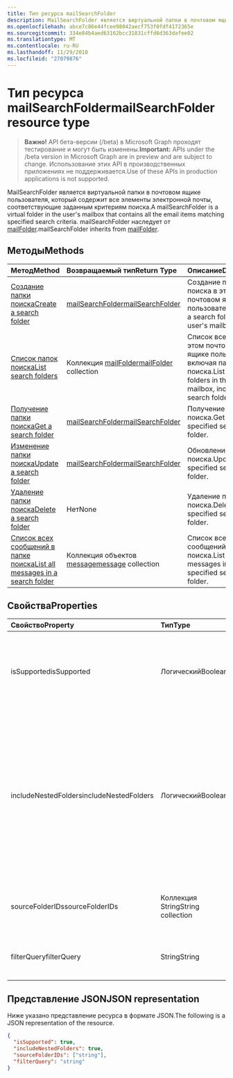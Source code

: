 ```yaml
---
title: Тип ресурса mailSearchFolder
description: MailSearchFolder является виртуальной папки в почтовом ящике пользователя, который содержит все элементы электронной почты, соответствующие заданным критериям поиска. mailSearchFolder наследует от mailFolder.
ms.openlocfilehash: abce7c86e44fcee98042aecf753f0fdf4172365e
ms.sourcegitcommit: 334e84b4aed63162bcc31831cffd6d363dafee02
ms.translationtype: MT
ms.contentlocale: ru-RU
ms.lasthandoff: 11/29/2018
ms.locfileid: "27079876"
---
```

# <a name="mailsearchfolder-resource-type"></a><span data-ttu-id="f9afd-104">Тип ресурса mailSearchFolder</span><span class="sxs-lookup"><span data-stu-id="f9afd-104">mailSearchFolder resource type</span></span>

> <span data-ttu-id="f9afd-105">**Важно!** API бета-версии (/beta) в Microsoft Graph проходят тестирование и могут быть изменены.</span><span class="sxs-lookup"><span data-stu-id="f9afd-105">**Important:** APIs under the /beta version in Microsoft Graph are in preview and are subject to change.</span></span> <span data-ttu-id="f9afd-106">Использование этих API в производственных приложениях не поддерживается.</span><span class="sxs-lookup"><span data-stu-id="f9afd-106">Use of these APIs in production applications is not supported.</span></span>

<span data-ttu-id="f9afd-107">MailSearchFolder является виртуальной папки в почтовом ящике пользователя, который содержит все элементы электронной почты, соответствующие заданным критериям поиска.</span><span class="sxs-lookup"><span data-stu-id="f9afd-107">A mailSearchFolder is a virtual folder in the user's mailbox that contains all the email items matching specified search criteria.</span></span> <span data-ttu-id="f9afd-108">mailSearchFolder наследует от [mailFolder](mailfolder.md).</span><span class="sxs-lookup"><span data-stu-id="f9afd-108">mailSearchFolder inherits from [mailFolder](mailfolder.md).</span></span>

## <a name="methods"></a><span data-ttu-id="f9afd-109">Методы</span><span class="sxs-lookup"><span data-stu-id="f9afd-109">Methods</span></span>

| <span data-ttu-id="f9afd-110">Метод</span><span class="sxs-lookup"><span data-stu-id="f9afd-110">Method</span></span> | <span data-ttu-id="f9afd-111">Возвращаемый тип</span><span class="sxs-lookup"><span data-stu-id="f9afd-111">Return Type</span></span>  | <span data-ttu-id="f9afd-112">Описание</span><span class="sxs-lookup"><span data-stu-id="f9afd-112">Description</span></span> |
|:---------------|:--------|:----------|
| [<span data-ttu-id="f9afd-113">Создание папки поиска</span><span class="sxs-lookup"><span data-stu-id="f9afd-113">Create a search folder</span></span>](../api/mailsearchfolder-post.md) | [<span data-ttu-id="f9afd-114">mailSearchFolder</span><span class="sxs-lookup"><span data-stu-id="f9afd-114">mailSearchFolder</span></span>](mailsearchfolder.md) | <span data-ttu-id="f9afd-115">Создание папки поиска в этом почтовом ящике пользователя.</span><span class="sxs-lookup"><span data-stu-id="f9afd-115">Create a search folder in this user's mailbox.</span></span> |
| [<span data-ttu-id="f9afd-116">Список папок поиска</span><span class="sxs-lookup"><span data-stu-id="f9afd-116">List search folders</span></span>](../api/mailfolder-list-childfolders.md) | <span data-ttu-id="f9afd-117">Коллекция [mailFolder](mailfolder.md)</span><span class="sxs-lookup"><span data-stu-id="f9afd-117">[mailFolder](mailfolder.md) collection</span></span> | <span data-ttu-id="f9afd-118">Список всех папок в этом почтовом ящике пользователя, включая папки поиска.</span><span class="sxs-lookup"><span data-stu-id="f9afd-118">List all the folders in this user's mailbox, including search folders.</span></span> |
| [<span data-ttu-id="f9afd-119">Получение папки поиска</span><span class="sxs-lookup"><span data-stu-id="f9afd-119">Get a search folder</span></span>](../api/mailfolder-get.md) | [<span data-ttu-id="f9afd-120">mailSearchFolder</span><span class="sxs-lookup"><span data-stu-id="f9afd-120">mailSearchFolder</span></span>](mailsearchfolder.md) | <span data-ttu-id="f9afd-121">Получение папки поиска.</span><span class="sxs-lookup"><span data-stu-id="f9afd-121">Get the specified search folder.</span></span> |
| [<span data-ttu-id="f9afd-122">Изменение папки поиска</span><span class="sxs-lookup"><span data-stu-id="f9afd-122">Update a search folder</span></span>](../api/mailsearchfolder-update.md) | [<span data-ttu-id="f9afd-123">mailSearchFolder</span><span class="sxs-lookup"><span data-stu-id="f9afd-123">mailSearchFolder</span></span>](mailsearchfolder.md) | <span data-ttu-id="f9afd-124">Обновление папки поиска.</span><span class="sxs-lookup"><span data-stu-id="f9afd-124">Update the specified search folder.</span></span> |
| [<span data-ttu-id="f9afd-125">Удаление папки поиска</span><span class="sxs-lookup"><span data-stu-id="f9afd-125">Delete a search folder</span></span>](../api/mailfolder-delete.md) | <span data-ttu-id="f9afd-126">Нет</span><span class="sxs-lookup"><span data-stu-id="f9afd-126">None</span></span> | <span data-ttu-id="f9afd-127">Удаление папки поиска.</span><span class="sxs-lookup"><span data-stu-id="f9afd-127">Delete the specified search folder.</span></span> |
| [<span data-ttu-id="f9afd-128">Список всех сообщений в папке поиска</span><span class="sxs-lookup"><span data-stu-id="f9afd-128">List all messages in a search folder</span></span>](../api/mailfolder-list-messages.md) | <span data-ttu-id="f9afd-129">Коллекция объектов [message](message.md)</span><span class="sxs-lookup"><span data-stu-id="f9afd-129">[message](message.md) collection</span></span> | <span data-ttu-id="f9afd-130">Список всех сообщений в папке поиска.</span><span class="sxs-lookup"><span data-stu-id="f9afd-130">List all the messages in the specified search folder.</span></span> |

## <a name="properties"></a><span data-ttu-id="f9afd-131">Свойства</span><span class="sxs-lookup"><span data-stu-id="f9afd-131">Properties</span></span>

| <span data-ttu-id="f9afd-132">Свойство</span><span class="sxs-lookup"><span data-stu-id="f9afd-132">Property</span></span> | <span data-ttu-id="f9afd-133">Тип</span><span class="sxs-lookup"><span data-stu-id="f9afd-133">Type</span></span> | <span data-ttu-id="f9afd-134">Description</span><span class="sxs-lookup"><span data-stu-id="f9afd-134">Description</span></span> |
|:---------------|:--------|:----------|
| <span data-ttu-id="f9afd-135">isSupported</span><span class="sxs-lookup"><span data-stu-id="f9afd-135">isSupported</span></span> | <span data-ttu-id="f9afd-136">Логический</span><span class="sxs-lookup"><span data-stu-id="f9afd-136">Boolean</span></span> | <span data-ttu-id="f9afd-137">Указывает, является ли папки поиска редактирования с помощью API-интерфейсы REST.</span><span class="sxs-lookup"><span data-stu-id="f9afd-137">Indicates whether a search folder is editable using REST APIs.</span></span> |
| <span data-ttu-id="f9afd-138">includeNestedFolders</span><span class="sxs-lookup"><span data-stu-id="f9afd-138">includeNestedFolders</span></span> | <span data-ttu-id="f9afd-139">Логический</span><span class="sxs-lookup"><span data-stu-id="f9afd-139">Boolean</span></span> | <span data-ttu-id="f9afd-140">Указывает, как должен выполняться иерархии папок почтового ящика.</span><span class="sxs-lookup"><span data-stu-id="f9afd-140">Indicates how the mailbox folder hierarchy should be traversed.</span></span> <span data-ttu-id="f9afd-141">`true`означает, что глубокого поиска должны быть в то время как `false` означает, что следует частичного поиска.</span><span class="sxs-lookup"><span data-stu-id="f9afd-141">`true` means that a deep search should be done while `false` means a shallow search should be done instead.</span></span> |
| <span data-ttu-id="f9afd-142">sourceFolderIDs</span><span class="sxs-lookup"><span data-stu-id="f9afd-142">sourceFolderIDs</span></span> | <span data-ttu-id="f9afd-143">Коллекция String</span><span class="sxs-lookup"><span data-stu-id="f9afd-143">String collection</span></span> | <span data-ttu-id="f9afd-144">Папки почтовых ящиков, которые должны быть получены.</span><span class="sxs-lookup"><span data-stu-id="f9afd-144">The mailbox folders that should be mined.</span></span> |
| <span data-ttu-id="f9afd-145">filterQuery</span><span class="sxs-lookup"><span data-stu-id="f9afd-145">filterQuery</span></span> | <span data-ttu-id="f9afd-146">String</span><span class="sxs-lookup"><span data-stu-id="f9afd-146">String</span></span> | <span data-ttu-id="f9afd-147">Запросов OData для фильтрации сообщений.</span><span class="sxs-lookup"><span data-stu-id="f9afd-147">The OData query to filter the messages.</span></span> |

## <a name="json-representation"></a><span data-ttu-id="f9afd-148">Представление JSON</span><span class="sxs-lookup"><span data-stu-id="f9afd-148">JSON representation</span></span>

<span data-ttu-id="f9afd-149">Ниже указано представление ресурса в формате JSON.</span><span class="sxs-lookup"><span data-stu-id="f9afd-149">The following is a JSON representation of the resource.</span></span>

<!-- {
  "blockType": "resource",
  "@odata.type": "microsoft.graph.mailSearchFolder"
}-->

```json
{
  "isSupported": true,
  "includeNestedFolders": true,
  "sourceFolderIDs": ["string"],
  "filterQuery": "string"
}

```

<!-- uuid: 8fcb5dbc-d5aa-4681-8e31-b001d5168d79
2018-01-23 14:57:30 UTC -->
<!-- {
  "type": "#page.annotation",
  "description": "mailSearchFolder resource",
  "keywords": "",
  "section": "documentation",
  "tocPath": ""
}-->
